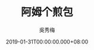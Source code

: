---
issue: 312
title: 阿姆个煎包
author: 吳秀梅
language: 南四縣
date: 2019-01-31T00:00:00.000+08:00
topic: 抒懷
difficulty: 2
wikidata: Q98096197
wikidata_link: https://www.wikidata.org/wiki/Q98096197
---